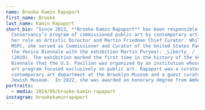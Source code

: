 ```yaml
---
name: Brooke Kamin Rapaport
first_name: Brooke
last_name: Kamin Rapaport
short_bio: "Since 2013, **Brooke Kamin Rapaport** has been responsible for the
  Conservancy’s program of commissioned public art by contemporary artists in
  her role as Artistic Director and Martin Friedman Chief Curator. While at
  MSPC, she served as Commissioner and Curator of the United States Pavilion at
  the Venice Biennale with the exhibition Martin Puryear: _Liberty_ / _Libertà_
  (2019). The exhibition marked the first time in the history of the Venice
  Biennale that the U.S. Pavilion was organized by an institution whose visual
  art program focused exclusively on public art. Rapaport was a curator in the
  contemporary art department at the Brooklyn Museum and a guest curator at The
  Jewish Museum.  In 2022, she was awarded an honorary degree from Amherst."
portraits:
  - media: 2024/09/brooke-kamin-rapaport
instagram: brookekaminrapaport
---
```

